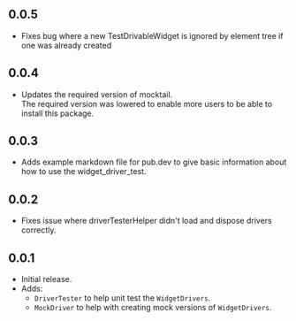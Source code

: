## 0.0.5

* Fixes bug where a new TestDrivableWidget is ignored by element tree if one was already created

## 0.0.4

* Updates the required version of mocktail.  
The required version was lowered to enable more users to be able to install this package.

## 0.0.3

* Adds example markdown file for pub.dev to give basic information about how to use the widget_driver_test.

## 0.0.2

* Fixes issue where driverTesterHelper didn't load and dispose drivers correctly.

## 0.0.1

* Initial release.
* Adds:
  * `DriverTester` to help unit test the `WidgetDrivers`.
  * `MockDriver` to help with creating mock versions of `WidgetDrivers`.
